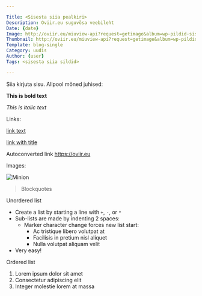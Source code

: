 ```yaml
---

Title: <Sisesta siia pealkiri>
Description: Oviir.eu suguvõsa veebileht
Date: {date}
Image: http://oviir.eu/miuview-api?request=getimage&album=wp-pildid-sisusse&item=o-logo-white.png&size=800&mode=longest
Thumbnail: http://oviir.eu/miuview-api?request=getimage&album=wp-pildid-sisusse&item=o-logo-white.png&size=800&mode=square
Template: blog-single
Category: uudis
Author: {user}
Tags: <sisesta siia sildid>

---
```


Siia kirjuta sisu. Allpool mõned juhised:

**This is bold text**

*This is italic text*

Links:

[link text](http://oviir.eu)

[link with title](http://oviir.eu "title text!")

Autoconverted link https://oviir.eu

Images:

![Minion](https://octodex.github.com/images/minion.png)

> Blockquotes

Unordered list

+ Create a list by starting a line with `+`, `-`, or `*`
+ Sub-lists are made by indenting 2 spaces:
  - Marker character change forces new list start:
    * Ac tristique libero volutpat at
    + Facilisis in pretium nisl aliquet
    - Nulla volutpat aliquam velit
+ Very easy!

Ordered list

1. Lorem ipsum dolor sit amet
2. Consectetur adipiscing elit
3. Integer molestie lorem at massa
